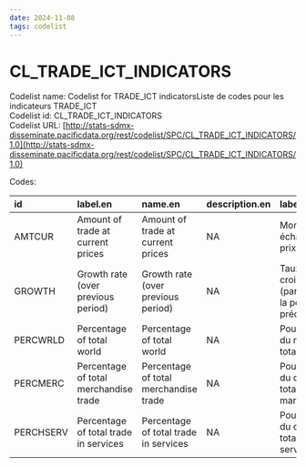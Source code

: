 ```yaml
---
date: 2024-11-08
tags: codelist
---
```


# CL_TRADE_ICT_INDICATORS

Codelist name: Codelist for TRADE_ICT indicatorsListe de codes pour les indicateurs TRADE_ICT  
Codelist id: CL_TRADE_ICT_INDICATORS  
Codelist URL: [http://stats-sdmx-disseminate.pacificdata.org/rest/codelist/SPC/CL_TRADE_ICT_INDICATORS/1.0](http://stats-sdmx-disseminate.pacificdata.org/rest/codelist/SPC/CL_TRADE_ICT_INDICATORS/1.0)  

Codes:  

|id        |label.en                              |name.en                               |description.en |label.fr                                                 |name.fr                                                  |description.fr |
|:---------|:-------------------------------------|:-------------------------------------|:--------------|:--------------------------------------------------------|:--------------------------------------------------------|:--------------|
|AMTCUR    |Amount of trade at current prices     |Amount of trade at current prices     |NA             |Montant des échanges à prix courants                     |Montant des échanges à prix courants                     |NA             |
|GROWTH    |Growth rate (over previous period)    |Growth rate (over previous period)    |NA             |Taux de croissance (par rapport à la période précédente) |Taux de croissance (par rapport à la période précédente) |NA             |
|PERCWRLD  |Percentage of total world             |Percentage of total world             |NA             |Pourcentage du monde total                               |Pourcentage du monde total                               |NA             |
|PERCMERC  |Percentage of total merchandise trade |Percentage of total merchandise trade |NA             |Pourcentage du commerce total de marchandises            |Pourcentage du commerce total de marchandises            |NA             |
|PERCHSERV |Percentage of total trade in services |Percentage of total trade in services |NA             |Pourcentage du commerce total des services               |Pourcentage du commerce total des services               |NA             |
